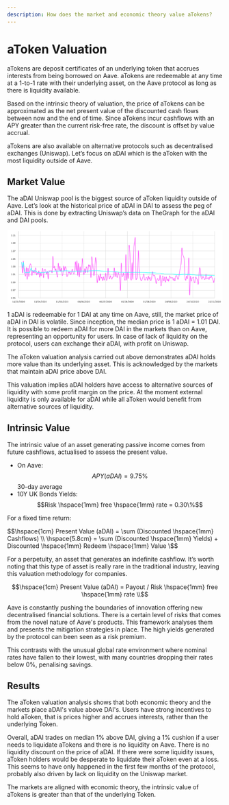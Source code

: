 ```yaml
---
description: How does the market and economic theory value aTokens?
---
```


# aToken Valuation

aTokens are deposit certificates of an underlying token that accrues interests from being borrowed on Aave. aTokens are redeemable at any time at a 1-to-1 rate with their underlying asset, on the Aave protocol as long as there is liquidity available.

Based on the intrinsic theory of valuation, the price of aTokens can be approximated as the net present value of the discounted cash flows between now and the end of time. Since aTokens incur cashflows with an APY greater than the current risk-free rate, the discount is offset by value accrual.

aTokens are also available on alternative protocols such as decentralised exchanges (Uniswap). Let’s focus on aDAI which is the aToken with the most liquidity outside of Aave.

## Market Value

The aDAI Uniswap pool is the biggest source of aToken liquidity outside of Aave. Let’s look at the historical price of aDAI in DAI to assess the peg of aDAI. This is done by extracting Uniswap’s data on TheGraph for the aDAI and DAI pools.

![aDAI price in DAI](<../.gitbook/assets/image (23).png>)

1 aDAI is redeemable for 1 DAI at any time on Aave, still, the market price of aDAI in DAI is volatile. Since inception, the median price is 1 aDAI = 1.01 DAI. It is possible to redeem aDAI for more DAI in the markets than on Aave, representing an opportunity for users. In case of lack of liquidity on the protocol, users can exchange their aDAI, with profit on Uniswap.

The aToken valuation analysis carried out above demonstrates aDAI holds more value than its underlying asset. This is acknowledged by the markets that maintain aDAI price above DAI.

This valuation implies aDAI holders have access to alternative sources of liquidity with some profit margin on the price. At the moment external liquidity is only available for aDAI while all aToken would benefit from alternative sources of liquidity.

## Intrinsic Value

The intrinsic value of an asset generating passive income comes from future cashflows, actualised to assess the present value.

* On Aave: $$APY(aDAI) = 9.75\%$$  30-day average&#x20;
* 10Y UK Bonds Yields: $$Risk \hspace{1mm}  free \hspace{1mm} rate = 0.30\%$$&#x20;

For a fixed time return:

$$\hspace{1cm} Present Value (aDAI) = \sum (Discounted \hspace{1mm} Cashflows) \\ \hspace{5.8cm} = \sum (Discounted \hspace{1mm} Yields) + Discounted \hspace{1mm} Redeem \hspace{1mm} Value \$$&#x20;

For a perpetuity, an asset that generates an indefinite cashflow. It’s worth noting that this type of asset is really rare in the traditional industry, leaving this valuation methodology for companies.&#x20;

$$\hspace{1cm} Present Value (aDAI) = Payout / Risk \hspace{1mm}  free \hspace{1mm} rate \\$$&#x20;

Aave is constantly pushing the boundaries of innovation offering new decentralised financial solutions. There is a certain level of risks that comes from the novel nature of Aave's products. This framework analyses them and presents the mitigation strategies in place. The high yields generated by the protocol can been seen as a risk premium.

This contrasts with the unusual global rate environment where nominal rates have fallen to their lowest, with many countries dropping their rates below 0%, penalising savings.

## Results

The aToken valuation analysis shows that both economic theory and the markets place aDAI's value above DAI's. Users have strong incentives to hold aToken, that is prices higher and accrues interests, rather than the underlying Token.&#x20;

Overall,  aDAI trades on median 1% above DAI, giving a 1% cushion if a user needs to liquidate aTokens and there is no liquidity on Aave. There is no liquidity discount on the price of aDAI. If there were some liquidity issues, aToken holders would be desperate to liquidate their aToken even at a loss. This seems to have only happened in the first few months of the protocol, probably also driven by lack on liquidity on the Uniswap market.

The markets are aligned with economic theory, the intrinsic value of aTokens is greater than that of the underlying Token.&#x20;

